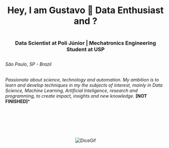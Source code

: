 <div align="center" style="height: 200px; display: flex; flex-direction: column; justify-content: center;">
  <p>    
    
  # Hey, I am Gustavo :game_die: Data Enthusiast and ?
  ### Data Scientist at Poli Júnior | Mechatronics Engineering Student at USP</p>
</div>

###### São Paulo, SP - Brazil

*Passionate about science, technology and automation. My ambition is to learn and develop techniques in my the subjects of interest, mainly in Data Science, Machine Learning, Artificial Inteligence, research and programming, to create impact, insights and new knowledge.* **[NOT FINISHED]***


<div align="center" style="height: 200px; display: flex; flex-direction: column; justify-content: center;">
  <p>
    
  ![DiceGif](https://media.giphy.com/media/v1.Y2lkPTc5MGI3NjExdDdiY2h3bmlxN24wM2h3aXBvNHliNHBqbHluN21odXB5OGFoa2p1cyZlcD12MV9pbnRlcm5hbF9naWZfYnlfaWQmY3Q9Zw/H4uFElBB9Nt7zq3RZ9/giphy.gif)
  
  </p>
</div>
